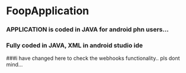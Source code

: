 # FoopApplication
### APPLICATION is coded in JAVA for android phn users...
### Fully coded in JAVA, XML in android studio ide

###i have changed here to check the webhooks functionality.. pls dont mind...
